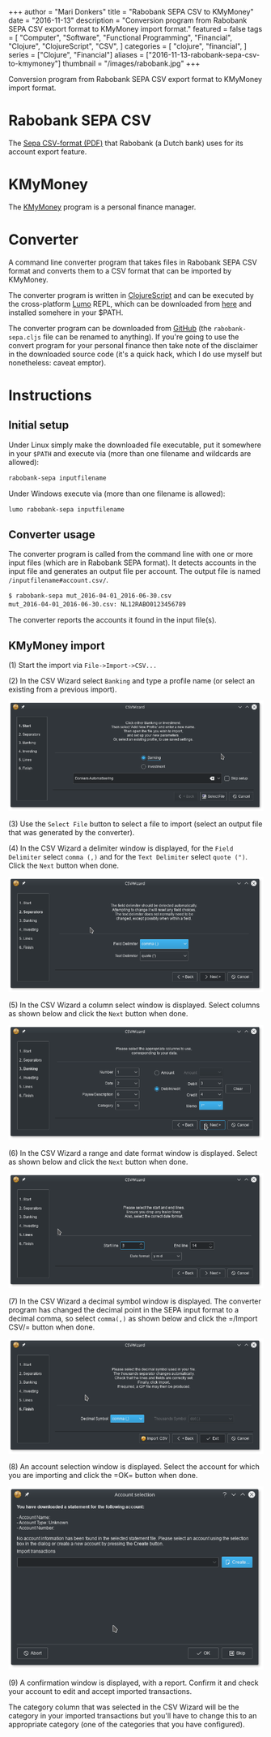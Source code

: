 +++
author = "Mari Donkers"
title = "Rabobank SEPA CSV to KMyMoney"
date = "2016-11-13"
description = "Conversion program from Rabobank SEPA CSV export format to KMyMoney import format."
featured = false
tags = [
    "Computer",
    "Software",
    "Functional Programming",
    "Financial",
    "Clojure",
    "ClojureScript",
    "CSV",
]
categories = [
    "clojure",
    "financial",
]
series = ["Clojure", "Financial"]
aliases = ["2016-11-13-rabobank-sepa-csv-to-kmymoney"]
thumbnail = "/images/rabobank.jpg"
+++

Conversion program from Rabobank SEPA CSV export format to KMyMoney import format.
<!--more-->

# Rabobank SEPA CSV

The [Sepa CSV-format (PDF)](https://www.rabobank.nl/images/formaatbeschrijving_csv_kommagescheiden_nieuw_29539176.pdf) that Rabobank (a Dutch bank) uses for its account export feature.

# KMyMoney

The [KMyMoney](https://kmymoney.org/) program is a personal finance manager.

# Converter

A command line converter program that takes files in Rabobank SEPA CSV format and converts them to a CSV format that can be imported by KMyMoney.

The converter program is written in [ClojureScript](http://clojurescript.org/) and can be executed by the cross-platform [Lumo](https://github.com/anmonteiro/lumo) REPL, which can be downloaded from [here](https://github.com/anmonteiro/lumo/releases/latest) and installed somehere in your \$PATH.

The converter program can be downloaded from [GitHub](https://github.com/maridonkers/RabobankSepa) (the `rabobank-sepa.cljs` file can be renamed to anything). If you're going to use the convert program for your personal finance then take note of the disclaimer in the downloaded source code (it's a quick hack, which I do use myself but nonetheless: caveat emptor).

# Instructions

## Initial setup

Under Linux simply make the downloaded file executable, put it somewhere in your `$PATH` and execute via (more than one filename and wildcards are allowed):

``` bash
rabobank-sepa inputfilename
```

Under Windows execute via (more than one filename is allowed):

``` bash
lumo rabobank-sepa inputfilename
```

## Converter usage

The converter program is called from the command line with one or more input files (which are in Rabobank SEPA format). It detects accounts in the input file and generates an output file per account. The output file is named `/inputfilename#account.csv/`.

``` bash
$ rabobank-sepa mut_2016-04-01_2016-06-30.csv
mut_2016-04-01_2016-06-30.csv: NL12RABO0123456789
```

The converter reports the accounts it found in the input file(s).

## KMyMoney import

\(1\) Start the import via `File->Import->CSV...`

\(2\) In the CSV Wizard select `Banking` and type a profile name (or select an existing from a previous import).

![](/images/CSVWizard.png)

\(3\) Use the `Select File` button to select a file to import (select an output file that was generated by the converter).

\(4\) In the CSV Wizard a delimiter window is displayed, for the `Field
Delimiter` select `comma (,)` and for the `Text Delimiter` select `quote (")`. Click the `Next` button when done.

![](/images/CSVWizard-field-delimiter.png)

\(5\) In the CSV Wizard a column select window is displayed. Select columns as shown below and click the `Next` button when done.

![](/images/CSVWizard-columns-1.png)

\(6\) In the CSV Wizard a range and date format window is displayed. Select as shown below and click the `Next` button when done.

![](/images/CSVWizard-date-format.png)

\(7\) In the CSV Wizard a decimal symbol window is displayed. The converter program has changed the decimal point in the SEPA input format to a decimal comma, so select `comma(,)` as shown below and click the =/Import CSV/= button when done.

![](/images/CSVWizard-decimal-symbol.png)

\(8\) An account selection window is displayed. Select the account for which you are importing and click the =OK= button when done.

![](/images/CSVWizard-account.png)

\(9\) A confirmation window is displayed, with a report. Confirm it and check your account to edit and accept imported transactions.

The category column that was selected in the CSV Wizard will be the category in your imported transactions but you'll have to change this to an appropriate category (one of the categories that you have configured).
